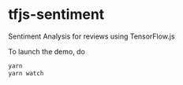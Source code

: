 # tfjs-sentiment
Sentiment Analysis for reviews using TensorFlow.js

To launch the demo, do

```sh
yarn
yarn watch
```
